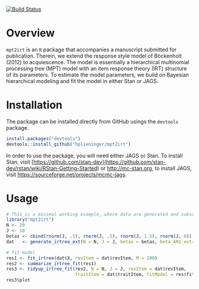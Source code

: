 
<!-- README.md is generated from README.Rmd. Please edit that file -->
[![Build Status](https://travis-ci.org/hplieninger/mpt2irt.svg?branch=master)](https://travis-ci.org/hplieninger/mpt2irt)

Overview
========

`mpt2irt` is an `R` package that accompanies a manuscript submitted for publication. Therein, we extend the response style model of Böckenholt (2012) to acquiescence. The model is essentially a hierarchical multinomial processing tree (MPT) model with an item response theory (IRT) structure of its parameters. To estimate the model parameters, we build on Bayesian hierarchical modeling and fit the model in either Stan or JAGS.

Installation
============

The package can be installed directly from GitHub usings the `devtools` package.

``` r
install.packages("devtools")
devtools::install_github("hplieninger/mpt2irt")
```

In order to use the package, you will need either JAGS or Stan. To install Stan, visit [https://github.com/stan-dev](https://github.com/stan-dev/rstan/wiki/RStan-Getting-Started) or <http://mc-stan.org>, to install JAGS, visit <https://sourceforge.net/projects/mcmc-jags>.

Usage
=====

``` r
# This is a minimal working example, where data are generated and subsequently fit.
library("mpt2irt")
N <- 20
J <- 10
betas <- cbind(rnorm(J, .5), rnorm(J, .5), rnorm(J, 1.5), rnorm(J, 0))
dat   <- generate_irtree_ext(N = N, J = J, betas = betas, beta_ARS_extreme = .5)

# fit model
res1 <- fit_irtree(dat$X, revItem = dat$revItem, M = 200)
res2 <- summarize_irtree_fit(res1)
res3 <- tidyup_irtree_fit(res2, N = N, J = J, revItem = dat$revItem,
                          traitItem = dat$traitItem, fitModel = res$fitModel)
res3$plot
```

